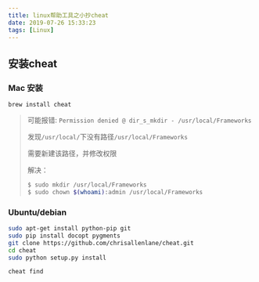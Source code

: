 ```yaml
---
title: linux帮助工具之小抄cheat
date: 2019-07-26 15:33:23
tags: [Linux]
---
```



## 安装cheat

### Mac 安装

`brew install cheat`

> 可能报错: `Permission denied @ dir_s_mkdir - /usr/local/Frameworks`
>     
> 发现`/usr/local/`下没有路径`/usr/local/Frameworks`
> 
> 需要新建该路径，并修改权限
> 
> 解决：
> 
> ```bash
> $ sudo mkdir /usr/local/Frameworks
> $ sudo chown $(whoami):admin /usr/local/Frameworks
> ```

### Ubuntu/debian

```bash
sudo apt-get install python-pip git
sudo pip install docopt pygments
git clone https://github.com/chrisallenlane/cheat.git
cd cheat
sudo python setup.py install
```




`cheat find`